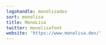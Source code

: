```yaml
---
logohandle: monolisadev
sort: monolisa
title: MonoLisa
twitter: monolisafont
website: 'https://www.monolisa.dev/'
---
```

